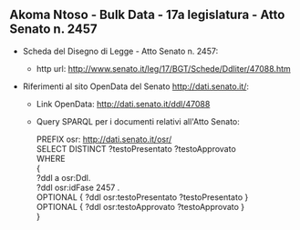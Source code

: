 ## Akoma Ntoso - Bulk Data - 17a legislatura - Atto Senato n. 2457 ##

* Scheda del Disegno di Legge - Atto Senato n. 2457:
	* http url: http://www.senato.it/leg/17/BGT/Schede/Ddliter/47088.htm

* Riferimenti al sito OpenData del Senato http://dati.senato.it/:
	* Link OpenData: http://dati.senato.it/ddl/47088
	* Query SPARQL per i documenti relativi all'Atto Senato:

        PREFIX osr: <http://dati.senato.it/osr/>  
		SELECT DISTINCT ?testoPresentato ?testoApprovato  
		WHERE  
		{  
		    ?ddl a osr:Ddl.  
		    ?ddl osr:idFase 2457 .  
		    OPTIONAL { ?ddl osr:testoPresentato ?testoPresentato }  
		    OPTIONAL { ?ddl osr:testoApprovato ?testoApprovato }  
		}
		